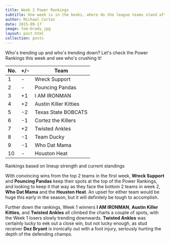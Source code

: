 ```yaml
---
title: Week 2 Power Rankings
subtitle: One week is in the books, where do the league teams stand after the initial showdown?
author: Michael Cortez
date: 2015-09-17
image: tom-brady.jpg
layout: post.html
collection: posts
---
```


Who's trending up and who's trending down? Let's check the Power Rankings this week and see who's crushing it!

<table class="table table-bordered">
  <thead>
  <tr>
    <th>No.</td>
    <th>+/-</td>
    <th>Team</td>
  </tr>
  </thead>
  <tbody>
  <tr>
    <td>1</td>
    <td>-</td>
    <td>Wreck Support</td>
  </tr>
  <tr>
    <td>2</td>
    <td>-</td>
    <td>Pouncing Pandas</td>
  </tr>
  <tr class="success">
    <td>3</td>
    <td>+1</td>
    <td>I AM IRONMAN</td>
  </tr>
  <tr class="success">
    <td>4</td>
    <td>+2</td>
    <td>Austin Killer Kitties</td>
  </tr>
  <tr class="danger">
    <td>5</td>
    <td>-2</td>
    <td>Texas State BOBCATS</td>
  </tr>
  <tr class="danger">
    <td>6</td>
    <td>-1</td>
    <td>Cortez the Killers</td>
  </tr>
  <tr class="success">
    <td>7</td>
    <td>+2</td>
    <td>Twisted Ankles</td>
  </tr>
  <tr class="danger">
    <td>8</td>
    <td>-1</td>
    <td>Team Ducky</td>
  </tr>
  <tr class="danger">
    <td>9</td>
    <td>-1</td>
    <td>Who Dat Mama</td>
  </tr>
  <tr>
    <td>10</td>
    <td>-</td>
    <td>Houston Heat</td>
  </tr>
  </tbody>
</table>
<div class="center">
  <span class="caption">Rankings based on lineup strength and current standings</span>
</div>

With convincing wins from the top 2 teams in the first week, **Wreck Support** and **Pouncing Pandas** keep their spots at the top of the Power Rankings, and looking to keep it that way as they face the bottom 2 teams in week 2, **Who Dat Mama** and the **Houston Heat**. An upset for either team would be huge this early in the season, but it will definitely be tough to accomplish.

Further down the rankings, Week 1 winners **I AM IRONMAN**, **Austin Killer Kitties**, and **Twisted Ankles** all climbed the charts a couple of spots, with the Week 1 losers slowly trending downwards. **Twisted Ankles** was certainly lucky to eek out a close win, but not lucky enough, as stud receiver **Dez Bryant** is ironically out with a foot injury, seriously hurting the depth of the defending champs.
